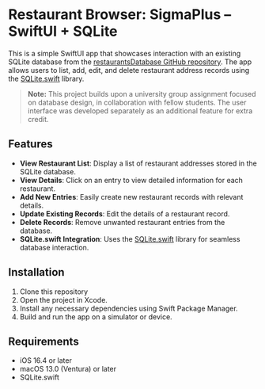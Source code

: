 # Restaurant Browser: SigmaPlus – SwiftUI + SQLite

This is a simple SwiftUI app that showcases interaction with an existing SQLite database from the [restaurantsDatabase GitHub repository](https://github.com/Matix57/restaurantsDatabase). The app allows users to list, add, edit, and delete restaurant address records using the [SQLite.swift](https://github.com/stephencelis/SQLite.swift) library.

> **Note:** This project builds upon a university group assignment focused on database design, in collaboration with fellow students. The user interface was developed separately as an additional feature for extra credit.

## Features

- **View Restaurant List**: Display a list of restaurant addresses stored in the SQLite database.
- **View Details**: Click on an entry to view detailed information for each restaurant.
- **Add New Entries**: Easily create new restaurant records with relevant details.
- **Update Existing Records**: Edit the details of a restaurant record.
- **Delete Records**: Remove unwanted restaurant entries from the database.
- **SQLite.swift Integration**: Uses the [SQLite.swift](https://github.com/stephencelis/SQLite.swift) library for seamless database interaction.

## Installation

1. Clone this repository
2. Open the project in Xcode.
3. Install any necessary dependencies using Swift Package Manager.
4. Build and run the app on a simulator or device.

## Requirements

- iOS 16.4 or later
- macOS 13.0 (Ventura) or later
- SQLite.swift
